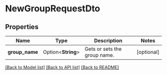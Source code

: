 # NewGroupRequestDto

## Properties

Name | Type | Description | Notes
------------ | ------------- | ------------- | -------------
**group_name** | Option<**String**> | Gets or sets the group name. | [optional]

[[Back to Model list]](../README.md#documentation-for-models) [[Back to API list]](../README.md#documentation-for-api-endpoints) [[Back to README]](../README.md)


